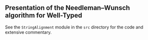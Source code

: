 ## Presentation of the Needleman–Wunsch algorithm for Well-Typed

See the `StringAlignment` module in the `src` directory for the code and extensive commentary.
